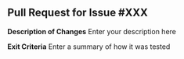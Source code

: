 ## Pull Request for Issue #XXX

**Description of Changes**
Enter your description here

**Exit Criteria**
Enter a summary of how it was tested
